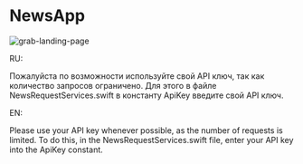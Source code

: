 # NewsApp

![grab-landing-page](https://github.com/ivanMoskalevDev/NewsApp/tree/main/NewsApp/Resources/preview.gif)

RU: 

Пожалуйста по возможности используйте свой API ключ, так как количество запросов ограничено. 
Для этого в файле NewsRequestServices.swift в константу ApiKey введите свой API ключ.

EN: 

Please use your API key whenever possible, as the number of requests is limited. 
To do this, in the NewsRequestServices.swift file, enter your API key into the ApiKey constant.
